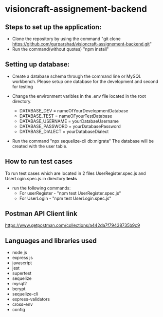 # visioncraft-assignement-backend

## Steps to set up the application:
- Clone the repository by using the command "git clone https://github.com/gurparshad/visioncraft-assignement-backend.git"
- Run the command(without quotes) "npm install"


## Setting up database:

- Create a database schema through the command line or MySQL workbench.
 Please setup one database for the development and second for testing

- Change the environment varibles in the .env file located in the root directory.
    - DATABASE_DEV = nameOfYourDevelopmentDatabase
    - DATABASE_TEST = nameOFyourTestDatabase
    - DATABASE_USERNAME = yourDatabaeUsername
    - DATABASE_PASSWORD = yourDatabasePassword
    - DATABASE_DIALECT = yourDatabaseDialect
    
- Run the command "npx sequelize-cli db:migrate"
    The database will be created with the user table.

## How to run test cases

To run test cases which are located in 2 files UserRegister.spec.js and UserLogin.spec.js in directory __tests__

- run the following commands:
    - For userRegister - "npm test UserRegister.spec.js"
    - For UserLogin - "npm test UserLogin.spec.js"

## Postman API Client link
https://www.getpostman.com/collections/a442da7f79438735b9c9


## Languages and libraries used

- node js
- express js
- javascript
- jest
- supertest
- sequelize
- mysql2
- bcrypt
- sequelize-cli
- express-validators
- cross-env
- config
